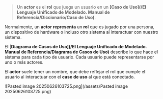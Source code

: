 > Un **actor** es el **rol** que juega un usuario en un **[Caso de Uso](/El Lenguaje Unificado de Modelado. Manual de Referencia/Diccionario/Caso de Uso)**. 

Normalmente, un **actor** **representa** un **rol** que es jugado por una persona, un dispositivo de hardware o incluso otro sistema al interactuar con nuestro sistema.

El **[Diagrama de Casos de Uso](/El Lenguaje Unificado de Modelado. Manual de Referencia/Diagrama de Casos de Uso)** describe lo que hace el sistema para cada tipo de usuario. Cada usuario puede representarse por uno o más actores.

El **actor** suele tener un nombre, que debe reflejar el rol que cumple el usuario al interactuar con el **caso de uso** al que está conectado.

![Pasted image 20250626103725.png](/assets/Pasted image 20250626103725.png)